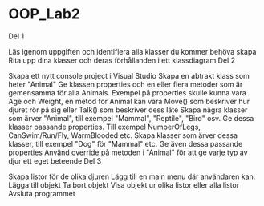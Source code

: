 # OOP_Lab2

Del 1

Läs igenom uppgiften och identifiera alla klasser du kommer behöva skapa
Rita upp dina klasser och deras förhållanden i ett klassdiagram
Del 2

Skapa ett nytt console project i Visual Studio
Skapa en abtrakt klass som heter "Animal"
Ge klassen properties och en eller flera metoder som är gemensamma för alla Animals. Exempel på properties skulle kunna vara Age och Weight, en metod för Animal kan vara Move() som beskriver hur djuret rör på sig eller Talk() som beskriver dess läte
Skapa några klasser som ärver "Animal", till exempel "Mammal", "Reptile", "Bird" osv.
Ge dessa klasser passande properties. Till exempel NumberOfLegs, CanSwim/Run/Fly, WarmBlooded etc.
Skapa klasser som ärver dessa klasser, till exempel "Dog" för "Mammal" etc.
Ge även dessa passande properties
Använd override på metoden i "Animal" för att ge varje typ av djur ett eget beteende
Del 3

Skapa listor för de olika djuren
Lägg till en main menu där användaren kan:
Lägga till objekt
Ta bort objekt
Visa objekt ur olika listor eller alla listor
Avsluta programmet
